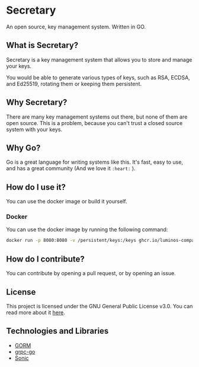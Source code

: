 # Secretary
An open source, key management system. Written in GO.

## What is Secretary?
Secretary is a key management system that allows you to store and manage your keys.

You would be able to generate various types of keys, such as RSA, ECDSA, and Ed25519, rotating them or keeping them persistent.

## Why Secretary?
There are many key management systems out there, but none of them are open source. This is a problem, because you can't trust a closed source system with your keys.

## Why Go?
Go is a great language for writing systems like this. It's fast, easy to use, and has a great community (And we love it `:heart:` ).

## How do I use it?
You can use the docker image or build it yourself.

### Docker
You can use the docker image by running the following command:
```bash
docker run -p 8080:8080 -v /persistent/keys:/keys ghcr.io/luminos-company/secretary:master
```

## How do I contribute?
You can contribute by opening a pull request, or by opening an issue.

## License
This project is licensed under the GNU General Public License v3.0. You can read more about it [here](LICENSE).


## Technologies and Libraries
- [GORM](https://gorm.io/)
- [grpc-go](https://github.com/grpc/grpc-go)
- [Sonic](https://github.com/bytedance/sonic)